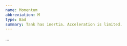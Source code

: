 ```yaml
---
name: Momentum
abbreviation: M
type: Bad
summary: Tank has inertia. Acceleration is limited.
---
```


...
